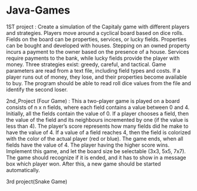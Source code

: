 # Java-Games
1ST project :
Create a simulation of the Capitaly game with different players and strategies. Players move around a cyclical board based on dice rolls. Fields on the board can be properties, services, or lucky fields. Properties can be bought and developed with houses. Stepping on an owned property incurs a payment to the owner based on the presence of a house. Services require payments to the bank, while lucky fields provide the player with money. Three strategies exist: greedy, careful, and tactical. Game parameters are read from a text file, including field types and costs. If a player runs out of money, they lose, and their properties become available to buy. The program should be able to read roll dice values from the file and identify the second loser.

2nd_Project (Four Game) :
This a two-player game is played on a board consists of n x n fields, where each field contains a value 
between 0 and 4. Initially, all the fields contain the value of 0. If a player chooses a field, then the value 
of the field and its neighbours incremented by one (if the value is less than 4). The player’s score 
represents how many fields did he make to have the value of 4. If a value of a field reaches 4, then the 
field is colorized with the color of the actual player (red or blue). The game ends, when all fields have 
the value of 4. The player having the higher score wins. 
Implement this game, and let the board size be selectable (3x3, 5x5, 7x7). The game should recognize if 
it is ended, and it has to show in a message box which player won. After this, a new game should be 
started automatically.

3rd project(Snake Game)
